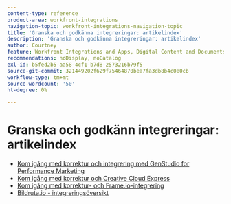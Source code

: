 ```yaml
---
content-type: reference
product-area: workfront-integrations
navigation-topic: workfront-integrations-navigation-topic
title: 'Granska och godkänna integreringar: artikelindex'
description: 'Granska och godkänna integreringar: artikelindex'
author: Courtney
feature: Workfront Integrations and Apps, Digital Content and Documents
recommendations: noDisplay, noCatalog
exl-id: b5fed2b5-aa58-4cf1-b7d8-2573216b79f5
source-git-commit: 321449202f629f75464870bea7fa3db8b4c0e0cb
workflow-type: tm+mt
source-wordcount: '50'
ht-degree: 0%

---
```


# Granska och godkänn integreringar: artikelindex

* [Kom igång med korrektur och integrering med GenStudio for Performance Marketing](/help/quicksilver/workfront-integrations-and-apps/review-and-approval-integrations/wf-proof-and-genstudio.md)
* [Kom igång med korrektur och Creative Cloud Express](/help/quicksilver/workfront-integrations-and-apps/review-and-approval-integrations/wf-proof-and-express.md)
* [Kom igång med korrektur- och Frame.io-integrering](/help/quicksilver/review-and-approve-work/native-integrations/frame-io/get-started-with-frame-integration.md)
* [Bildruta.io - integreringsöversikt](/help/quicksilver/review-and-approve-work/native-integrations/frame-io/frame-int-overview.md)